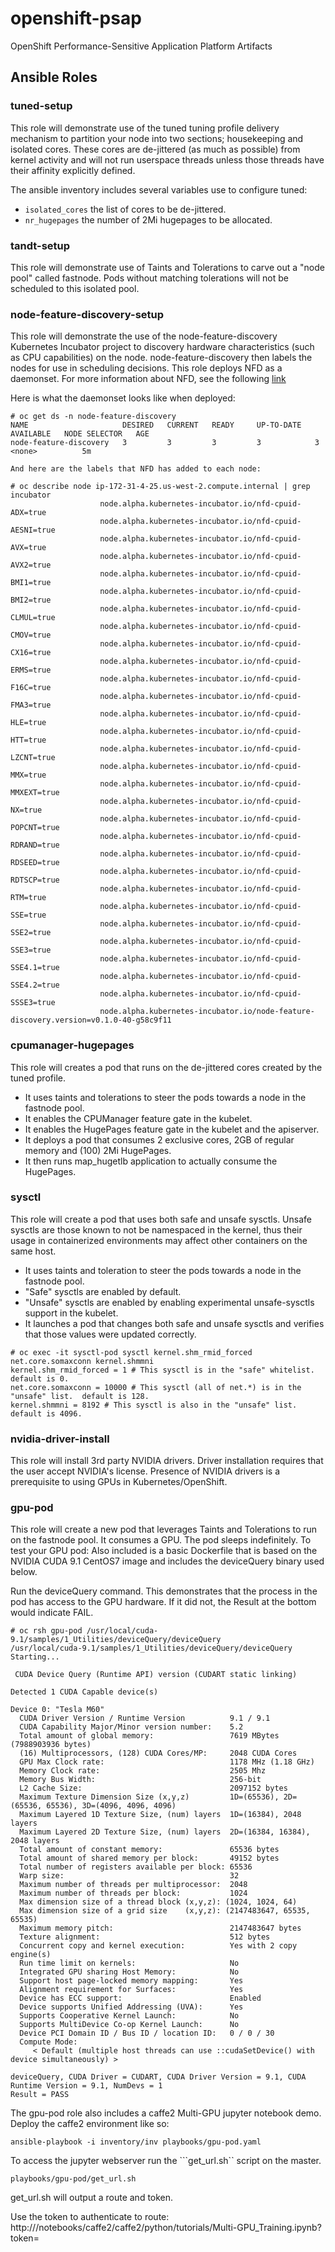 # openshift-psap
OpenShift Performance-Sensitive Application Platform Artifacts

## Ansible Roles

### tuned-setup
This role will demonstrate use of the tuned tuning profile delivery mechanism to partition your node into two sections; housekeeping and isolated cores.  These cores are de-jittered (as much as possible) from kernel activity and will not run userspace threads unless those threads have their affinity explicitly defined.

The ansible inventory includes several variables use to configure tuned:

* ```isolated_cores``` the list of cores to be de-jittered.
* ```nr_hugepages``` the number of 2Mi hugepages to be allocated.

### tandt-setup
This role will demonstrate use of Taints and Tolerations to carve out a "node pool" called fastnode.  Pods without matching tolerations will not be scheduled to this isolated pool.

### node-feature-discovery-setup
This role will demonstrate the use of the node-feature-discovery Kubernetes Incubator project to discovery hardware characteristics (such as CPU capabilities) on the node.  node-feature-discovery then labels the nodes for use in scheduling decisions.  This role deploys NFD as a daemonset.  For more information about NFD, see the following [link](https://github.com/kubernetes-incubator/node-feature-discovery)

Here is what the daemonset looks like when deployed:

```
# oc get ds -n node-feature-discovery
NAME                     DESIRED   CURRENT   READY     UP-TO-DATE   AVAILABLE   NODE SELECTOR   AGE
node-feature-discovery   3         3         3         3            3           <none>          5m
```
```
And here are the labels that NFD has added to each node:

# oc describe node ip-172-31-4-25.us-west-2.compute.internal | grep incubator
                    node.alpha.kubernetes-incubator.io/nfd-cpuid-ADX=true
                    node.alpha.kubernetes-incubator.io/nfd-cpuid-AESNI=true
                    node.alpha.kubernetes-incubator.io/nfd-cpuid-AVX=true
                    node.alpha.kubernetes-incubator.io/nfd-cpuid-AVX2=true
                    node.alpha.kubernetes-incubator.io/nfd-cpuid-BMI1=true
                    node.alpha.kubernetes-incubator.io/nfd-cpuid-BMI2=true
                    node.alpha.kubernetes-incubator.io/nfd-cpuid-CLMUL=true
                    node.alpha.kubernetes-incubator.io/nfd-cpuid-CMOV=true
                    node.alpha.kubernetes-incubator.io/nfd-cpuid-CX16=true
                    node.alpha.kubernetes-incubator.io/nfd-cpuid-ERMS=true
                    node.alpha.kubernetes-incubator.io/nfd-cpuid-F16C=true
                    node.alpha.kubernetes-incubator.io/nfd-cpuid-FMA3=true
                    node.alpha.kubernetes-incubator.io/nfd-cpuid-HLE=true
                    node.alpha.kubernetes-incubator.io/nfd-cpuid-HTT=true
                    node.alpha.kubernetes-incubator.io/nfd-cpuid-LZCNT=true
                    node.alpha.kubernetes-incubator.io/nfd-cpuid-MMX=true
                    node.alpha.kubernetes-incubator.io/nfd-cpuid-MMXEXT=true
                    node.alpha.kubernetes-incubator.io/nfd-cpuid-NX=true
                    node.alpha.kubernetes-incubator.io/nfd-cpuid-POPCNT=true
                    node.alpha.kubernetes-incubator.io/nfd-cpuid-RDRAND=true
                    node.alpha.kubernetes-incubator.io/nfd-cpuid-RDSEED=true
                    node.alpha.kubernetes-incubator.io/nfd-cpuid-RDTSCP=true
                    node.alpha.kubernetes-incubator.io/nfd-cpuid-RTM=true
                    node.alpha.kubernetes-incubator.io/nfd-cpuid-SSE=true
                    node.alpha.kubernetes-incubator.io/nfd-cpuid-SSE2=true
                    node.alpha.kubernetes-incubator.io/nfd-cpuid-SSE3=true
                    node.alpha.kubernetes-incubator.io/nfd-cpuid-SSE4.1=true
                    node.alpha.kubernetes-incubator.io/nfd-cpuid-SSE4.2=true
                    node.alpha.kubernetes-incubator.io/nfd-cpuid-SSSE3=true
                    node.alpha.kubernetes-incubator.io/node-feature-discovery.version=v0.1.0-40-g58c9f11
```

### cpumanager-hugepages
This role will creates a pod that runs on the de-jittered cores created by the tuned profile.

* It uses taints and tolerations to steer the pods towards a node in the fastnode pool.
* It enables the CPUManager feature gate in the kubelet.
* It enables the HugePages feature gate in the kubelet and the apiserver.
* It deploys a pod that consumes 2 exclusive cores, 2GB of regular memory and (100) 2Mi HugePages.
* It then runs map_hugetlb application to actually consume the HugePages.

### sysctl
This role will create a pod that uses both safe and unsafe sysctls.  Unsafe sysctls are those known to not be namespaced in the kernel, thus their usage in containerized environments may affect other containers on the same host.

* It uses taints and toleration to steer the pods towards a node in the fastnode pool.
* "Safe" sysctls are enabled by default.
* "Unsafe" sysctls are enabled by enabling experimental unsafe-sysctls support in the kubelet.
* It launches a pod that changes both safe and unsafe sysctls and verifies that those values were updated correctly.

```
# oc exec -it sysctl-pod sysctl kernel.shm_rmid_forced net.core.somaxconn kernel.shmmni
kernel.shm_rmid_forced = 1 # This sysctl is in the "safe" whitelist.  default is 0.
net.core.somaxconn = 10000 # This sysctl (all of net.*) is in the "unsafe" list.  default is 128.
kernel.shmmni = 8192 # This sysctl is also in the "unsafe" list.  default is 4096.
```

### nvidia-driver-install
This role will install 3rd party NVIDIA drivers.  Driver installation requires that the user accept NVIDIA's license.  Presence of NVIDIA drivers is a prerequisite to using GPUs in Kubernetes/OpenShift.

### gpu-pod
This role will create a new pod that leverages Taints and Tolerations to run on the fastnode pool.  It consumes a GPU.  The pod sleeps indefinitely.  To test your GPU pod:
Also included is a basic Dockerfile that is based on the NVIDIA CUDA 9.1 CentOS7 image and includes the deviceQuery binary used below.

Run the deviceQuery command.  This demonstrates that the process in the pod has access to the GPU hardware.  If it did not, the Result at the bottom would indicate FAIL.
```
# oc rsh gpu-pod /usr/local/cuda-9.1/samples/1_Utilities/deviceQuery/deviceQuery
/usr/local/cuda-9.1/samples/1_Utilities/deviceQuery/deviceQuery Starting...

 CUDA Device Query (Runtime API) version (CUDART static linking)

Detected 1 CUDA Capable device(s)

Device 0: "Tesla M60"
  CUDA Driver Version / Runtime Version          9.1 / 9.1
  CUDA Capability Major/Minor version number:    5.2
  Total amount of global memory:                 7619 MBytes (7988903936 bytes)
  (16) Multiprocessors, (128) CUDA Cores/MP:     2048 CUDA Cores
  GPU Max Clock rate:                            1178 MHz (1.18 GHz)
  Memory Clock rate:                             2505 Mhz
  Memory Bus Width:                              256-bit
  L2 Cache Size:                                 2097152 bytes
  Maximum Texture Dimension Size (x,y,z)         1D=(65536), 2D=(65536, 65536), 3D=(4096, 4096, 4096)
  Maximum Layered 1D Texture Size, (num) layers  1D=(16384), 2048 layers
  Maximum Layered 2D Texture Size, (num) layers  2D=(16384, 16384), 2048 layers
  Total amount of constant memory:               65536 bytes
  Total amount of shared memory per block:       49152 bytes
  Total number of registers available per block: 65536
  Warp size:                                     32
  Maximum number of threads per multiprocessor:  2048
  Maximum number of threads per block:           1024
  Max dimension size of a thread block (x,y,z): (1024, 1024, 64)
  Max dimension size of a grid size    (x,y,z): (2147483647, 65535, 65535)
  Maximum memory pitch:                          2147483647 bytes
  Texture alignment:                             512 bytes
  Concurrent copy and kernel execution:          Yes with 2 copy engine(s)
  Run time limit on kernels:                     No
  Integrated GPU sharing Host Memory:            No
  Support host page-locked memory mapping:       Yes
  Alignment requirement for Surfaces:            Yes
  Device has ECC support:                        Enabled
  Device supports Unified Addressing (UVA):      Yes
  Supports Cooperative Kernel Launch:            No
  Supports MultiDevice Co-op Kernel Launch:      No
  Device PCI Domain ID / Bus ID / location ID:   0 / 0 / 30
  Compute Mode:
     < Default (multiple host threads can use ::cudaSetDevice() with device simultaneously) >

deviceQuery, CUDA Driver = CUDART, CUDA Driver Version = 9.1, CUDA Runtime Version = 9.1, NumDevs = 1
Result = PASS
```

The gpu-pod role also includes a caffe2 Multi-GPU jupyter notebook demo.  Deploy the caffe2 environment like so:

```ansible-playbook -i inventory/inv playbooks/gpu-pod.yaml```

To access the jupyter webserver run the ```get_url.sh`` script on the master.

```
playbooks/gpu-pod/get_url.sh
```

get_url.sh will output a route and token.

Use the token to authenticate to route:
http://<route>/notebooks/caffe2/caffe2/python/tutorials/Multi-GPU_Training.ipynb?token=<token>

